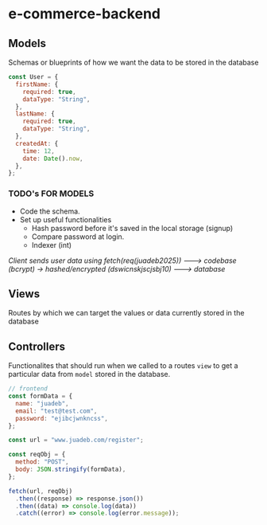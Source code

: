 # e-commerce-backend

## Models

Schemas or blueprints of how we want the data to be stored in the database

<!-- For example -->

```js
const User = {
  firstName: {
    required: true,
    dataType: "String",
  },
  lastName: {
    required: true,
    dataType: "String",
  },
  createdAt: {
    time: 12,
    date: Date().now,
  },
};
```

### TODO's FOR MODELS

- Code the schema.
- Set up useful functionalities
  - Hash password before it's saved in the local storage (signup)
  - Compare password at login.
  - Indexer (int)

_Client sends user data using fetch(req(juadeb2025)) ---> codebase (bcrypt) -> hashed/encrypted (dswicnskjscjsbj10) ---> database_

## Views

Routes by which we can target the values or data currently stored in the database

## Controllers

Functionalites that should run when we called to a routes `view` to get a particular data from `model` stored in the database.

```js
// frontend
const formData = {
  name: "juadeb",
  email: "test@test.com",
  password: "ejibcjwnkncss",
};

const url = "www.juadeb.com/register";

const reqObj = {
  method: "POST",
  body: JSON.stringify(formData),
};

fetch(url, reqObj)
  .then((response) => response.json())
  .then((data) => console.log(data))
  .catch((error) => console.log(error.message));
```
